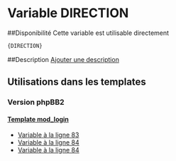 # Variable DIRECTION

##Disponibilité
Cette variable est utilisable directement

```html
{DIRECTION}
```

##Description
[Ajouter une description](https://fa-tvars.appspot.com/var/DIRECTION)

## Utilisations dans les templates

### Version phpBB2

#### [Template mod_login](subsilver/mod_login.md#readme)
* [Variable &agrave; la ligne 83](../subsilver/mod_login.tpl#L83)
* [Variable &agrave; la ligne 84](../subsilver/mod_login.tpl#L84)
* [Variable &agrave; la ligne 84](../subsilver/mod_login.tpl#L84)